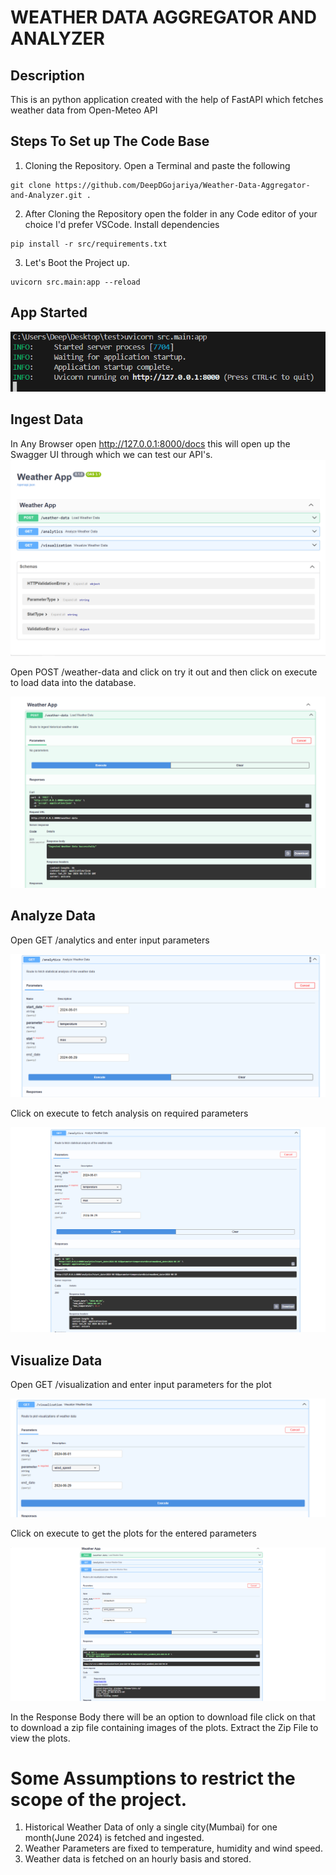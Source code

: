 # WEATHER DATA AGGREGATOR AND ANALYZER

## Description
This is an python application created with the help of FastAPI which fetches weather data from Open-Meteo API

## Steps To Set up The Code Base

  1. Cloning the Repository. Open a Terminal and paste the following
        
    git clone https://github.com/DeepDGojariya/Weather-Data-Aggregator-and-Analyzer.git .

  2. After Cloning the Repository open the folder in any Code editor of your choice I'd prefer VSCode. Install dependencies

    pip install -r src/requirements.txt

  3. Let's Boot the Project up.
    
    uvicorn src.main:app --reload

## App Started
![alt text](readme-images/app-start.png)

## Ingest Data
In Any Browser open http://127.0.0.1:8000/docs this will open up the Swagger UI through which we can test our API's.
![alt text](readme-images/swagger-ui.png)
    
Open POST /weather-data and click on try it out and then click on execute to load data into the database.

![alt text](readme-images/success-ingestion.png)

## Analyze Data
Open GET /analytics and enter input parameters

![alt text](readme-images/analyze-data.png)

Click on execute to fetch analysis on required parameters

![alt text](readme-images/analyze-data-response.png)

## Visualize Data
Open GET /visualization and enter input parameters for the plot

![alt text](readme-images/visualize-data.png)

Click on execute to get the plots for the entered parameters

![alt text](readme-images/visualize-data-success.png)

In the Response Body there will be an option to download file click on that to download a zip file containing images of the plots.
Extract the Zip File to view the plots.


# Some Assumptions to restrict the scope of the project.

1. Historical Weather Data of only a single city(Mumbai) for one month(June 2024) is fetched and ingested.
2. Weather Parameters are fixed to temperature, humidity and wind speed.
3. Weather data is fetched on an hourly basis and stored.
